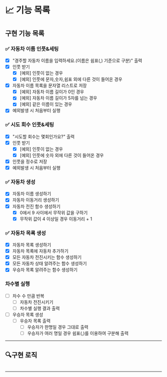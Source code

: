 # 📈 기능 목록

## 구현 기능 목록

### ✅ 자동차 이름 인풋&세팅

+ [x] "경주할 자동차 이름을 입력하세요.(이름은 쉼표(,) 기준으로 구분)" 출력
+ [x] 인풋 받기
    + [x] [예외] 인풋이 없는 경우
    + [x] [예외] 인풋에 문자,숫자,쉼표 외에 다른 것이 들어온 경우
+ [x] 자동차 이름 목록을 문자열 리스트로 저장
    + [x] [예외] 자동차 이름 길이가 0인 경우
    + [x] [예외] 자동차 이름 길이가 5자를 넘는 경우
    + [x] [예외] 같은 이름이 있는 경우
    
+ [x] 예외발생 시 처음부터 실행

### ✅ 시도 회수 인풋&세팅

+ [x] "시도할 회수는 몇회인가요?" 출력
+ [x] 인풋 받기
    + [x] [예외] 인풋이 없는 경우
    + [x] [예외] 인풋에 숫자 외에 다른 것이 들어온 경우

+ [x] 인풋을 정수로 저장
+ [x] 예외발생 시 처음부터 실행

### ✅ 자동차 생성

+ [x] 자동차 이름 생성하기
+ [x] 자동차 이동거리 생성하기
+ [x] 자동차 전진 함수 생성하기
    + [x] 0에서 9 사이에서 무작위 값을 구하기
    + [x] 무작위 값이 4 이상일 경우 이동거리 + 1

### ✅ 자동차 목록 생성

+ [x] 자동차 목록 생성하기
+ [x] 자동차 목록에 자동차 추가하기
+ [x] 모든 자동차 전진시키는 함수 생성하기
+ [x] 모든 자동차 상태 알려주는 함수 생성하기
+ [x] 우승자 목록 알려주는 함수 생성하기

### 차수별 실행

+ [ ] 차수 수 만큼 반복
    + [ ] 자동차 전진시키기
    + [ ] 차수별 실행 결과 출력
+ [ ] 우승자 목록 생성
    + [ ] 우승자 목록 출력
        + [ ] 우승자가 한명일 경우 그대로 출력
        + [ ] 우승자가 여러 명일 경우 쉼표(,)를 이용하여 구분해 출력

---

## 🔍구현 로직

```

```

---
